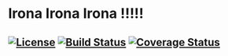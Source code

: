 # Irona Irona Irona !!!!!
[![License](https://img.shields.io/badge/License-BSD%203--Clause-blue.svg)](https://opensource.org/licenses/BSD-3-Clause)
[![Build Status](https://travis-ci.org/arunabaijal/not_irona.svg?branch=master)](https://travis-ci.org/arunabaijal/not_irona)
[![Coverage Status](https://coveralls.io/repos/github/arunabaijal/not_irona/badge.svg?branch=master)](https://coveralls.io/github/arunabaijal/not_irona?branch=master)
---
